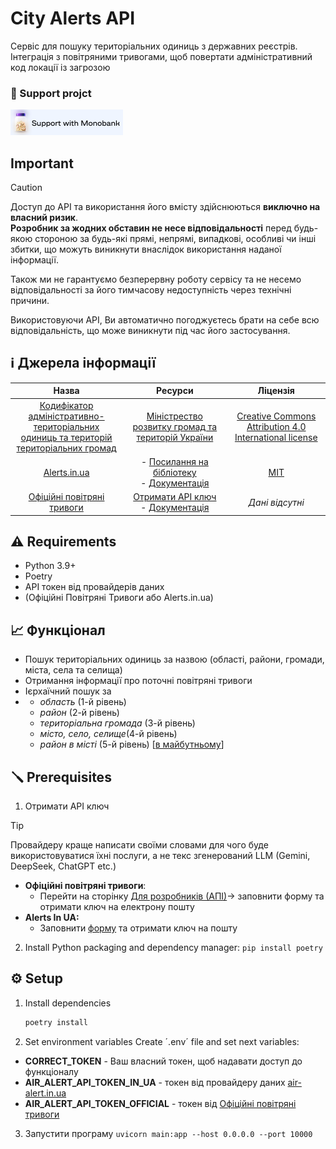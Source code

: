 # City Alerts API

Сервіс для пошуку територіальних одиниць з державних реєстрів. Інтеграція з повітряними тривогами, щоб повертати адміністративний код локації із загрозою

### 💸 Support projct
<a href="https://send.monobank.ua/jar/6dpG1MjjQb" target="_blank"><img src="https://github.com/riadinskyi/city-alert-registry/blob/master/support-with-monobank-git.png?raw=true" alt="Support with Monobank" height="41" width="180"></a>

## Important 
> [!CAUTION]
> Доступ до API та використання його вмісту здійснюються **виключно на власний ризик**.  
> **Розробник за жодних обставин не несе відповідальності** перед будь-якою стороною за будь-які прямі, непрямі, випадкові, особливі чи інші збитки, що можуть виникнути внаслідок використання наданої інформації.
>
> Також ми не гарантуємо безперервну роботу сервісу та не несемо відповідальності за його тимчасову недоступність через технічні причини.
>
> Використовуючи API, Ви автоматично погоджуєтесь брати на себе всю відповідальність, що може виникнути під час його застосування.

## ℹ️ Джерела інформації
|                                                                                                                          Назва                                                                                                                           |                                                          Ресурси                                                          |                                                Ліцензія                                                |
|:--------------------------------------------------------------------------------------------------------------------------------------------------------------------------------------------------------------------------------------------------------:|:-------------------------------------------------------------------------------------------------------------------------:|:------------------------------------------------------------------------------------------------------:|
| [Кодифікатор адміністративно-територіальних <br/>одиниць та територій територіальних громад](https://mindev.gov.ua/diialnist/rozvytok-mistsevoho-samovriaduvannia/kodyfikator-administratyvno-terytorialnykh-odynyts-ta-terytorii-terytorialnykh-hromad) |                        [Міністрество розвитку громад та територій України](https://mindev.gov.ua)                         | [Creative Commons Attribution 4.0 International license](https://creativecommons.org/licenses/by/4.0/) |
|                                                                                        [Alerts.in.ua](https://devs.alerts.in.ua/#documentationgeneral_disclaimer)                                                                                        | - [Посилання на бібліотеку](https://pypi.org/project/alerts-in-ua/)    <br/>  - [Документація](https://devs.alerts.in.ua) |                               [MIT](https://opensource.org/license/mit)                                |
|                                                                                                                [Офіційні повітряні тривоги](https://www.ukrainealarm.com)                                                                                                                |                           [Отримати API ключ](https://api.ukrainealarm.com)<br/> - [Документація](https://api.ukrainealarm.com/swagger/index.html)                           |                                             _Дані відсутні_                                              |


## ⚠️ Requirements
- Python 3.9+
- Poetry
- API токен від провайдерів даних 
- (Офіційні Повітряні Тривоги або Alerts.in.ua)


## 📈 Функціонал
- Пошук територіальних одиниць за назвою (області, райони, громади, міста, села та селища)
- Отримання інформації про поточні повітряні тривоги
- Ієрхаїчний пошук за
- - _область_ (1-й рівень)
  - _район_ (2-й рівень)
  - _територіальна громада_ (3-й рівень)
  - _місто, село, селище_(4-й рівень)
  - _район в місті_ (5-й рівень) [<ins>в майбутньому</ins>]


## 🪛 Prerequisites
1. Отримати API ключ
> [!TIP]
> Провайдеру краще написати своїми словами для чого буде використовуватися їхні послуги, а не текс згенерований LLM (Gemini, DeepSeek, ChatGPT etc.)
- **Офіційні повітряні тривоги**:
  - Перейти на сторінку [Для розробників (АПІ)](https://www.ukrainealarm.com)→ заповнити форму та отримати ключ на електрону пошту
- **Alerts In UA:**
  - Заповнити [форму](https://alerts.in.ua/api-request) та отримати ключ на пошту

2. Install Python packaging and dependency manager:
`pip install poetry
`
## ⚙️ Setup
1. Install dependencies 
   ```bash
   poetry install
   ```
2. Set environment variables
Create ´.env´ file and set next variables:
* **CORRECT_TOKEN** - Ваш власний токен, щоб надавати доступ до функціоналу
* **AIR_ALERT_API_TOKEN_IN_UA** - токен від провайдеру даних [air-alert.in.ua](https://air-alert.in.ua)
* **AIR_ALERT_API_TOKEN_OFFICIAL** - токен від [Офіційні повітряні тривоги](https://api.ukrainealarm.com)
3. Запустити програму `uvicorn main:app --host 0.0.0.0 --port 10000`


